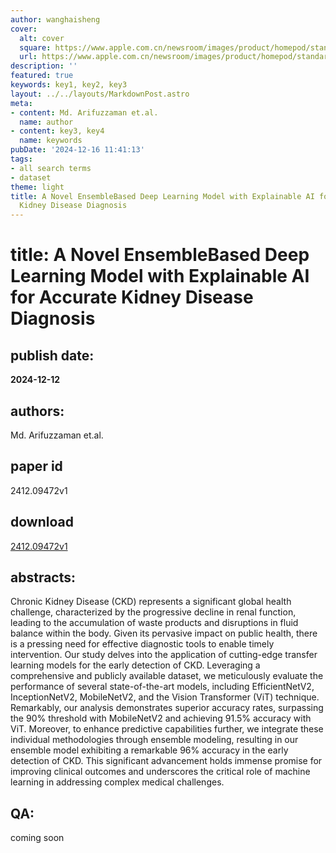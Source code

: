```yaml
---
author: wanghaisheng
cover:
  alt: cover
  square: https://www.apple.com.cn/newsroom/images/product/homepod/standard/Apple-HomePod-hero-230118_big.jpg.large_2x.jpg
  url: https://www.apple.com.cn/newsroom/images/product/homepod/standard/Apple-HomePod-hero-230118_big.jpg.large_2x.jpg
description: ''
featured: true
keywords: key1, key2, key3
layout: ../../layouts/MarkdownPost.astro
meta:
- content: Md. Arifuzzaman et.al.
  name: author
- content: key3, key4
  name: keywords
pubDate: '2024-12-16 11:41:13'
tags:
- all search terms
- dataset
theme: light
title: A Novel EnsembleBased Deep Learning Model with Explainable AI for Accurate
  Kidney Disease Diagnosis
---
```


# title: A Novel EnsembleBased Deep Learning Model with Explainable AI for Accurate Kidney Disease Diagnosis 
## publish date: 
**2024-12-12** 
## authors: 
  Md. Arifuzzaman et.al. 
## paper id
2412.09472v1
## download
[2412.09472v1](http://arxiv.org/abs/2412.09472v1)
## abstracts:
Chronic Kidney Disease (CKD) represents a significant global health challenge, characterized by the progressive decline in renal function, leading to the accumulation of waste products and disruptions in fluid balance within the body. Given its pervasive impact on public health, there is a pressing need for effective diagnostic tools to enable timely intervention. Our study delves into the application of cutting-edge transfer learning models for the early detection of CKD. Leveraging a comprehensive and publicly available dataset, we meticulously evaluate the performance of several state-of-the-art models, including EfficientNetV2, InceptionNetV2, MobileNetV2, and the Vision Transformer (ViT) technique. Remarkably, our analysis demonstrates superior accuracy rates, surpassing the 90% threshold with MobileNetV2 and achieving 91.5% accuracy with ViT. Moreover, to enhance predictive capabilities further, we integrate these individual methodologies through ensemble modeling, resulting in our ensemble model exhibiting a remarkable 96% accuracy in the early detection of CKD. This significant advancement holds immense promise for improving clinical outcomes and underscores the critical role of machine learning in addressing complex medical challenges.
## QA:
coming soon
